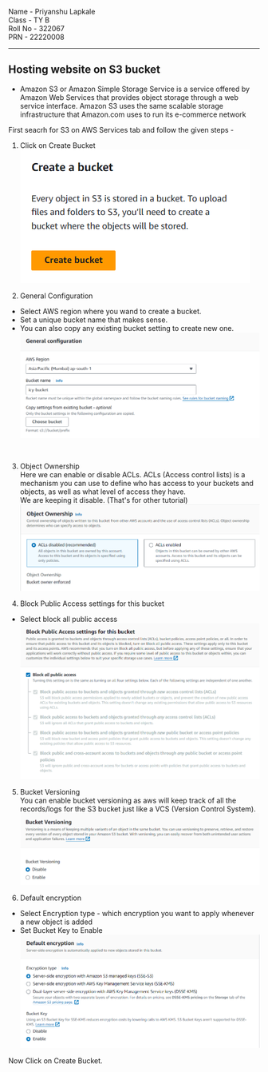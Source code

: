 Name -  Priyanshu Lapkale <br />
Class - TY B <br />
Roll No - 322067 <br />
PRN - 22220008 <br />

------
## Hosting website on S3 bucket ##
* Amazon S3 or Amazon Simple Storage Service is a service offered by Amazon Web Services that provides object storage through a web service interface. Amazon S3 uses the same scalable storage infrastructure that Amazon.com uses to run its e-commerce network

First seacrh for S3 on AWS Services tab and follow the given steps - 

1. Click on Create Bucket
![alt text](image.png)

2. General Configuration
* Select AWS region where you wand to create a bucket.
* Set a unique bucket name that makes sense.
* You can also copy any existing bucket setting to create new one.
![alt text](image-1.png)
<br />

3. Object Ownership <br />
Here we can enable or disable ACLs. ACLs (Access control lists) is a mechanism you can use to define who has access to your buckets and objects, as well as what level of access they have. <br />
We are keeping it disable. (That's for other tutorial)
![alt text](image-2.png)

4. Block Public Access settings for this bucket <br />
* Select block all public access
![alt text](image-3.png)

5. Bucket Versioning <br />
You can enable bucket versioning as aws will keep track of all the records/logs for the S3 bucket  just like a VCS (Version Control System).
![alt text](image-4.png)

6. Default encryption <br />
* Select Encryption type -  which encryption you want to apply whenever a new object is added
* Set Bucket Key to Enable
![alt text](image-5.png)

Now Click on Create Bucket.